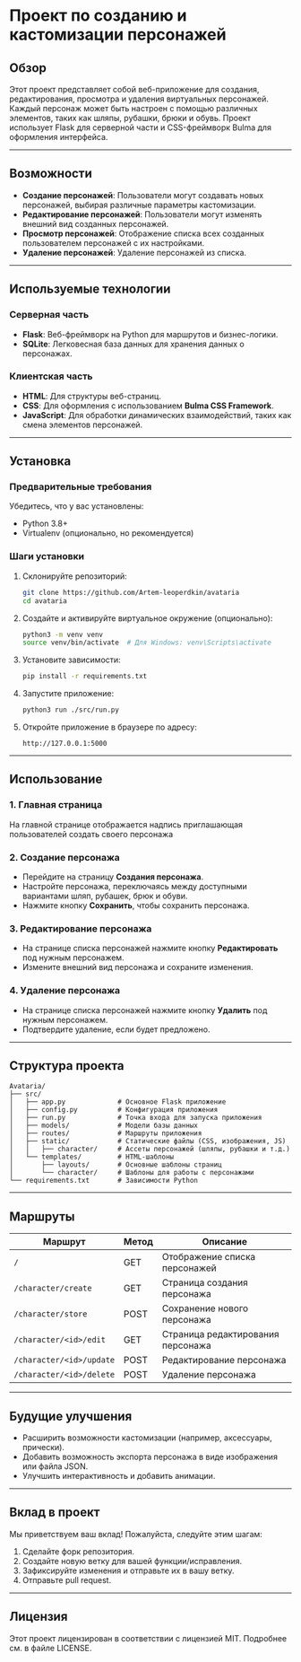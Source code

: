 # Проект по созданию и кастомизации персонажей

## Обзор
Этот проект представляет собой веб-приложение для создания, редактирования, просмотра и удаления виртуальных персонажей. Каждый персонаж может быть настроен с помощью различных элементов, таких как шляпы, рубашки, брюки и обувь. Проект использует Flask для серверной части и CSS-фреймворк Bulma для оформления интерфейса.

---

## Возможности
- **Создание персонажей**: Пользователи могут создавать новых персонажей, выбирая различные параметры кастомизации.
- **Редактирование персонажей**: Пользователи могут изменять внешний вид созданных персонажей.
- **Просмотр персонажей**: Отображение списка всех созданных пользователем персонажей с их настройками.
- **Удаление персонажей**: Удаление персонажей из списка.

---

## Используемые технологии
### Серверная часть
- **Flask**: Веб-фреймворк на Python для маршрутов и бизнес-логики.
- **SQLite**: Легковесная база данных для хранения данных о персонажах.

### Клиентская часть
- **HTML**: Для структуры веб-страниц.
- **CSS**: Для оформления с использованием **Bulma CSS Framework**.
- **JavaScript**: Для обработки динамических взаимодействий, таких как смена элементов персонажей.

---

## Установка

### Предварительные требования
Убедитесь, что у вас установлены:
- Python 3.8+
- Virtualenv (опционально, но рекомендуется)

### Шаги установки
1. Склонируйте репозиторий:
   ```bash
   git clone https://github.com/Artem-leoperdkin/avataria
   cd avataria
   ```

2. Создайте и активируйте виртуальное окружение (опционально):
   ```bash
   python3 -m venv venv
   source venv/bin/activate  # Для Windows: venv\Scripts\activate
   ```

3. Установите зависимости:
   ```bash
   pip install -r requirements.txt
   ```

4. Запустите приложение:
   ```bash
   python3 run ./src/run.py
   ```

5. Откройте приложение в браузере по адресу:
   ```
   http://127.0.0.1:5000
   ```

---

## Использование

### 1. Главная страница
На главной странице отображается надпись приглашающая пользователей создать своего персонажа

### 2. Создание персонажа
- Перейдите на страницу **Создания персонажа**.
- Настройте персонажа, переключаясь между доступными вариантами шляп, рубашек, брюк и обуви.
- Нажмите кнопку **Сохранить**, чтобы сохранить персонажа.

### 3. Редактирование персонажа
- На странице списка персонажей нажмите кнопку **Редактировать** под нужным персонажем.
- Измените внешний вид персонажа и сохраните изменения.

### 4. Удаление персонажа
- На странице списка персонажей нажмите кнопку **Удалить** под нужным персонажем.
- Подтвердите удаление, если будет предложено.

---

## Структура проекта
```plaintext
Avataria/
├── src/
│   ├── app.py             # Основное Flask приложение
│   ├── config.py          # Конфигурация приложения
│   ├── run.py             # Точка входа для запуска приложения
│   ├── models/            # Модели базы данных
│   ├── routes/            # Маршруты приложения
│   ├── static/            # Статические файлы (CSS, изображения, JS)
│   │   ├── character/     # Ассеты персонажей (шляпы, рубашки и т.д.)
│   └── templates/         # HTML-шаблоны
│       ├── layouts/       # Основные шаблоны страниц
│       └── character/     # Шаблоны для работы с персонажами
└── requirements.txt       # Зависимости Python
```

---

## Маршруты
| Маршрут                        | Метод  | Описание                           |
|--------------------------------|--------|------------------------------------|
| `/`                            | GET    | Отображение списка персонажей      |
| `/character/create`            | GET    | Страница создания персонажа        |
| `/character/store`             | POST   | Сохранение нового персонажа        |
| `/character/<id>/edit`         | GET    | Страница редактирования персонажа  |
| `/character/<id>/update`       | POST   | Редактирование персонажа           |
| `/character/<id>/delete`       | POST   | Удаление персонажа                 |

---

## Будущие улучшения
- Расширить возможности кастомизации (например, аксессуары, прически).
- Добавить возможность экспорта персонажа в виде изображения или файла JSON.
- Улучшить интерактивность и добавить анимации.

---

## Вклад в проект
Мы приветствуем ваш вклад! Пожалуйста, следуйте этим шагам:
1. Сделайте форк репозитория.
2. Создайте новую ветку для вашей функции/исправления.
3. Зафиксируйте изменения и отправьте их в вашу ветку.
4. Отправьте pull request.

---

## Лицензия
Этот проект лицензирован в соответствии с лицензией MIT. Подробнее см. в файле LICENSE.

